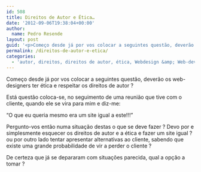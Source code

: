 ```yaml
---
id: 508
title: Direitos de Autor e Ética…
date: '2012-09-06T19:38:04+00:00'
author: 
  name: Pedro Resende
layout: post
guid: '<p>Começo desde já por vos colocar a seguintes questão, deverão os web-designers ter ética e respeitar os direitos de autor ?</p><p>Está questão coloca-se, no seguimento de uma reunião que tive com o cliente, quando ele se vira para mim e diz-me:</p><p>“O'
permalink: /direitos-de-autor-e-etica/
categories:
  - 'autor, direitos, direitos de autor, ética, Webdesign &amp; Web-development'
---
```

Começo desde já por vos colocar a seguintes questão, deverão os web-designers ter ética e respeitar os direitos de autor ?

Está questão coloca-se, no seguimento de uma reunião que tive com o cliente, quando ele se vira para mim e diz-me:

“O que eu queria mesmo era um site igual a este!!!”

Pergunto-vos então numa situação destas o que se deve fazer ? Devo por e simplesmente esquecer os direitos de autor e a ética e fazer um site igual ? ou por outro lado tentar apresentar alternativas ao cliente, sabendo que existe uma grande probabilidade de vir a perder o cliente ?

De certeza que já se depararam com situações parecida, qual a opção a tomar ?